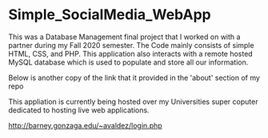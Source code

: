 # Simple_SocialMedia_WebApp
This was a Database Management final project that I worked on with a partner during my Fall 2020 semester. The Code mainly consists of simple HTML, CSS, and PHP. This application also interacts with a remote hosted MySQL database which is used to populate and store all our information.


Below is another copy of the link that it provided in the 'about' section of my repo


This appliation is currently being hosted over my Universities super coputer dedicated to hosting live web applications.


http://barney.gonzaga.edu/~avaldez/login.php
